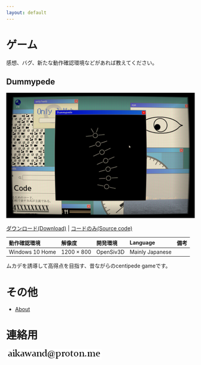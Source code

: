 ```yaml
---
layout: default
---
```


# ゲーム

感想、バグ、新たな動作確認環境などがあれば教えてください。

## Dummypede

![dummypede](./images/dummypede.png)

[ダウンロード(Download)](https://www.dropbox.com/s/35oo8bhn389pecl/dummypede.zip?dl=0) | 
[コードのみ(Source code)](https://github.com/Aikawa3311/Dummypede)

| 動作確認環境 | 解像度 | 開発環境 | Language | 備考 |
|:------------|:-------|:--------|:----|:----|
| Windows 10 Home | 1200 × 800 | OpenSiv3D | Mainly Japanese | |

ムカデを誘導して高得点を目指す、昔ながらのcentipede gameです。


# その他

- [About](./docs/about.md)


# 連絡用

![addr](./images/addr_bl.png)

